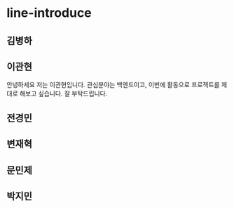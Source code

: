 # line-introduce
## 김병하

## 이관현
안녕하세요 저는 이관현입니다. 관심분야는 백엔드이고, 이번에 활동으로 
프로젝트를 제대로 해보고 싶습니다. 잘 부탁드립니다.
## 전경민

## 변재혁

## 문민제

## 박지민

